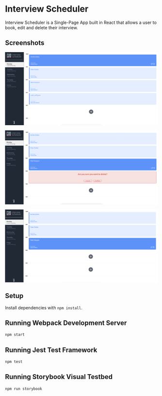 # Interview Scheduler

Interview Scheduler is a Single-Page App built in React that allows a user to book, edit and delete their interview.

## Screenshots

!["Screenshot of Scheduler"](https://github.com/sarisssa/scheduler/blob/master/docs/scheduler_pic_1.png?raw=true)

!["Screenshot of canceling interview"](https://github.com/sarisssa/scheduler/blob/master/docs/scheduler_pic_2.png?raw=true)

!["Screenshot of updated Scheduler](https://github.com/sarisssa/scheduler/blob/master/docs/scheduler_pic_3.png?raw=true)

## Setup

Install dependencies with `npm install`.

## Running Webpack Development Server

```sh
npm start
```

## Running Jest Test Framework

```sh
npm test
```

## Running Storybook Visual Testbed

```sh
npm run storybook
```
